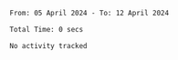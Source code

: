 <!--START_SECTION:waka-->

```txt
From: 05 April 2024 - To: 12 April 2024

Total Time: 0 secs

No activity tracked
```

<!--END_SECTION:waka-->

